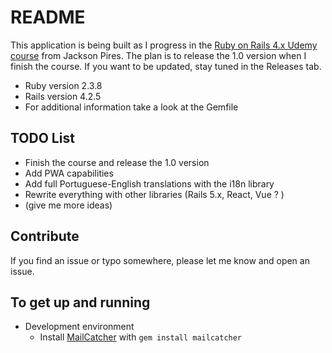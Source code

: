 
# README

This application is being built as I progress in the [Ruby on Rails 4.x Udemy course](https://www.udemy.com/rubyonrails/) from Jackson Pires. The plan is to release the 1.0 version when I finish the course.
If you want to be updated, stay tuned in the Releases tab.

* Ruby version 2.3.8
* Rails version 4.2.5
* For additional information take a look at the Gemfile

## TODO List

* Finish the course and release the 1.0 version
* Add PWA capabilities
* Add full Portuguese-English translations with the i18n library
* Rewrite everything with other libraries (Rails 5.x, React, Vue ? )
* (give me more ideas) 

## Contribute
If you find an issue or typo somewhere, please let me know and open an issue.


## To get up and running

* Development environment 
    * Install [MailCatcher](https://mailcatcher.me/) with `gem install mailcatcher`